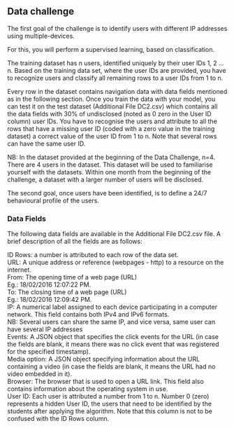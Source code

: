 ## Data challenge
The first goal of the challenge is to identify users with different IP addresses using multiple-devices.

For this, you will perform a supervised learning, based on classification.

The training dataset has n users, identified uniquely by their user IDs 1, 2 ... n. Based on the training data set, where the user IDs are provided, you have to recognize users and classify all remaining rows to a user IDs from 1 to n.

Every row in the dataset contains navigation data with data fields mentioned as in the following section. Once you train the data with your model, you can test it on the test dataset (Additional File DC2.csv) which contains all the data fields with 30% of undisclosed (noted as 0 zero in the User ID column) user IDs. You have to recognise the users and attribute to all the rows that have a missing user ID (coded with a zero value in the training dataset) a correct value of the user ID from 1 to n. Note that several rows can have the same user ID.

NB: In the dataset provided at the beginning of the Data Challenge, n=4. There are 4 users in the dataset. This dataset will be used to familiarise yourself with the datasets. Within one month from the beginning of the challenge, a dataset with a larger number of users will be disclosed. 

The second goal, once users have been identified, is to define a 24/7 behavioural profile of the users.

### Data Fields

The following data fields are available in the Additional File DC2.csv file. A brief description of all the fields are as follows:

ID Rows: a number is attributed to each row of the data set.  
URL: A unique address or reference (webpages - http) to a resource on the internet.  
From: The opening time of a web page (URL)   
Eg.: 18/02/2016 12:07:22 PM.  
To: The closing time of a web page (URL)   
Eg.: 18/02/2016 12:09:42 PM.  
IP: A numerical label assigned to each device participating in a computer network. This field contains both IPv4 and IPv6 formats.   
NB: Several users can share the same IP, and vice versa, same user can have several IP addresses  
Events: A JSON object that specifies the click events for the URL (in case the fields are blank, it means there was no click event that was registered for the specified timestamp).  
Media option: A JSON object specifying information about the URL containing a video (in case the fields are blank, it means the URL had no video embedded in it).   
Browser: The browser that is used to open a URL link. This field also contains information about the operating system in use.  
User ID: Each user is attributed a number from 1 to n. Number 0 (zero) represents a hidden User ID, the users that need to be identified by the students after applying the algorithm. Note that this column is not to be confused with the ID Rows column.  
